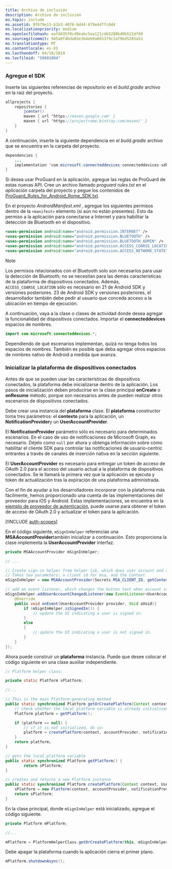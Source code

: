 ```yaml
---
title: Archivo de inclusión
description: Archivo de inclusión
ms.topic: include
ms.assetid: 9f679e13-b1b3-40f8-bd44-679e4dffc0d4
ms.localizationpriority: medium
ms.openlocfilehash: eafd435f0cd9eabc5aa121cdb5288bd0b522df60
ms.sourcegitcommit: 945a0f4bda02e3b4eb9a665379c2af9bd5285a53
ms.translationtype: MT
ms.contentlocale: es-ES
ms.lasthandoff: 04/18/2019
ms.locfileid: "59801804"
---
```

### <a name="add-the-sdk"></a>Agregue el SDK

Inserte las siguientes referencias de repositorio en el *build.gradle* archivo en la raíz del proyecto.

```java
allprojects {
    repositories {
        jcenter()
        maven { url 'https://maven.google.com' }
        maven { url 'https://projectrome.bintray.com/maven/' }
    }
}
```
A continuación, inserte la siguiente dependencia en el _build.gradle_ archivo que se encuentra en la carpeta del proyecto.

```java
dependencies { 
    ...
    implementation 'com.microsoft.connecteddevices:connecteddevices-sdk:0.11.0'
}
```

Si desea usar ProGuard en la aplicación, agregue las reglas de ProGuard de estas nuevas API. Cree un archivo llamado *proguard rules.txt* en el *aplicación* carpeta del proyecto y pegue los contenidos de [ProGuard_Rules_for_Android_Rome_SDK.txt](https://github.com/Microsoft/project-rome/blob/master/Android/ProGuard_Rules_for_Android_Rome_SDK.txt).

En el proyecto *AndroidManifest.xml* , agregue los siguientes permisos dentro de la `<manifest>` elemento (si aún no están presentes). Esto da permiso a la aplicación para conectarse a Internet y para habilitar la detección de Bluetooth en el dispositivo.

```xml
<uses-permission android:name="android.permission.INTERNET" />
<uses-permission android:name="android.permission.BLUETOOTH" />
<uses-permission android:name="android.permission.BLUETOOTH_ADMIN" />
<uses-permission android:name="android.permission.ACCESS_COARSE_LOCATION" />
<uses-permission android:name="android.permission.ACCESS_NETWORK_STATE" />
```

> [!NOTE]
> Los permisos relacionados con el Bluetooth solo son necesarios para usar la detección de Bluetooth; no se necesitan para las demás características de la plataforma de dispositivos conectados. Además, `ACCESS_COARSE_LOCATION` sólo es necesario en 21 de Android SDK y versiones posteriores. 23 de Android SDK y versiones posteriores, el desarrollador también debe pedir al usuario que conceda acceso a la ubicación en tiempo de ejecución.

A continuación, vaya a la clase o clases de actividad donde desea agregar la funcionalidad de dispositivos conectados. Importar el **connecteddevices** espacios de nombres.

```java
import com.microsoft.connecteddevices.*;
```

Dependiendo de qué escenarios implementan, quizá no tenga todos los espacios de nombres. También es posible que deba agregar otros espacios de nombres nativo de Android a medida que avanza.

### <a name="initialize-the-connected-devices-platform"></a>Inicializar la plataforma de dispositivos conectados

Antes de que se pueden usar las características de dispositivos conectados, la plataforma debe inicializarse dentro de la aplicación. Los pasos de inicialización deben producirse en la clase principal **onCreate** o **onResume** método, porque son necesarios antes de pueden realizar otros escenarios de dispositivos conectados. 

Debe crear una instancia del **plataforma** clase. El **plataforma** constructor toma tres parámetros: el **contexto** para la aplicación, un **NotificationProvider**y un **UserAccountProvider**.

El **NotificationProvider** parámetro sólo es necesario para determinados escenarios. En el caso de uso de notificaciones de Microsoft Graph, es necesario. Déjelo como `null` por ahora y obtenga información sobre cómo habilitar el cliente SDK para controlar las notificaciones de usuario-centric entrantes a través de canales de inserción nativa en la sección siguiente.

El **UserAccountProvider** es necesario para entregar un token de acceso de OAuth 2.0 para el acceso del usuario actual a la plataforma de dispositivos conectados. Se le llamará la primera vez que la aplicación se ejecuta y token de actualización tras la expiración de una plataforma administrada. 

Con el fin de ayudar a los desarrolladores incorporar con la plataforma más fácilmente, hemos proporcionado una cuenta de las implementaciones del proveedor para iOS y Android. Estas implementaciones, se encuentra en la [ejemplo de proveedor de autenticación](https://github.com/Microsoft/project-rome/tree/master/Android/samples/account-provider-sample), puede usarse para obtener el token de acceso de OAuth 2.0 y actualizar el token para la aplicación.

[!INCLUDE [auth-scopes](../auth-scopes.md)]

En el código siguiente, `mSignInHelper` referencias una **MSAAccountProvider**también inicializar a continuación. Esto proporciona la clase implementa la **UserAccountProvider** interfaz.

```java
private MSAAccountProvider mSignInHelper;

// ...

// Create sign-in helper from helper lib, which does user account and access token management for us
// Takes two parameters: a client id for msa, and the Context
mSignInHelper = new MSAAccountProvider(Secrets.MSA_CLIENT_ID, getContext());

// add an event listener, which changes the button text when account state changes
mSignInHelper.addUserAccountChangedListener(new EventListener<UserAccountProvider, Void>() {
    @Override
    public void onEvent(UserAccountProvider provider, Void aVoid){
        if (mSignInHelper.isSignedIn()) {
            // update the UI indicating a user is signed in.
        }
        else
        {
            // update the UI indicating a user is not signed in.
        }
    }
});
```

Ahora puede construir un **plataforma** instancia. Puede que desee colocar el código siguiente en una clase auxiliar independiente. 

```java
// Platform helper class:

private static Platform sPlatform;

//...

// This is the main Platform-generating method
public static synchronized Platform getOrCreatePlatform(Context context, UserAccountProvider accountProvider, NotificationProvider notificationProvider) {
    // check whether the local platform variable is already initialized.
    Platform platform = getPlatform();

    if (platform == null) {
        // if it is not initialized, do so:
        platform = createPlatform(context, accountProvider, notificationProvider);
    }
    return platform;
}

// gets the local platform variable
public static synchronized Platform getPlatform() {
        return sPlatform;
}

// creates and returns a new Platform instance
public static synchronized Platform createPlatform(Context context, UserAccountProvider accountProvider, NotificationProvider notificationProvider) {
    sPlatform = new Platform(context, accountProvider, notificationProvider);
    return sPlatform;
}
```
En la clase principal, donde `mSignInHelper` está inicializado, agregue el código siguiente.

```java
private Platform mPlatform;

//...

mPlatform = PlatformHelperClass.getOrCreatePlatform(this, mSignInHelper, null);
```

Debe apagar la plataforma cuando la aplicación cierra el primer plano.

```Java
mPlatform.shutdownAsync();
```
